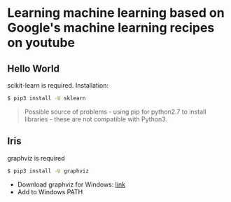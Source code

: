 # Learning machine learning based on Google's machine learning recipes on youtube

## Hello World
scikit-learn is required. Installation:

```sh
$ pip3 install -U sklearn
```

> Possible source of problems - using pip for python2.7 to install libraries - these are not compatible with Python3.

## Iris
graphviz is required

```sh
$ pip3 install -U graphviz
```

- Download graphviz for Windows: [link](https://www.graphviz.org/download/)
- Add to Windows PATH